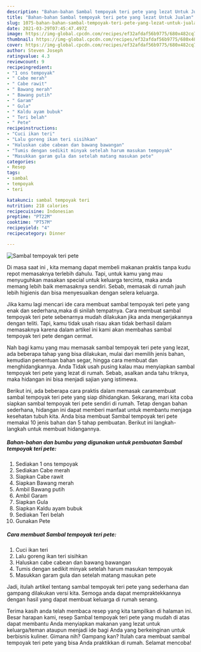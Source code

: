 ```yaml
---
description: "Bahan-bahan Sambal tempoyak teri pete yang lezat Untuk Jualan"
title: "Bahan-bahan Sambal tempoyak teri pete yang lezat Untuk Jualan"
slug: 1075-bahan-bahan-sambal-tempoyak-teri-pete-yang-lezat-untuk-jualan
date: 2021-03-29T07:45:47.497Z
image: https://img-global.cpcdn.com/recipes/ef32afdaf56b9775/680x482cq70/sambal-tempoyak-teri-pete-foto-resep-utama.jpg
thumbnail: https://img-global.cpcdn.com/recipes/ef32afdaf56b9775/680x482cq70/sambal-tempoyak-teri-pete-foto-resep-utama.jpg
cover: https://img-global.cpcdn.com/recipes/ef32afdaf56b9775/680x482cq70/sambal-tempoyak-teri-pete-foto-resep-utama.jpg
author: Steven Joseph
ratingvalue: 4.3
reviewcount: 9
recipeingredient:
- "1 ons tempoyak"
- " Cabe merah"
- " Cabe rawit"
- " Bawang merah"
- " Bawang putih"
- " Garam"
- " Gula"
- " Kaldu ayam bubuk"
- " Teri belah"
- " Pete"
recipeinstructions:
- "Cuci ikan teri"
- "Lalu goreng ikan teri sisihkan"
- "Haluskan cabe cabean dan bawang bawangan"
- "Tumis dengan sedikit minyak setelah harum masukan tempoyak"
- "Masukkan garam gula dan setelah matang masukan pete"
categories:
- Resep
tags:
- sambal
- tempoyak
- teri

katakunci: sambal tempoyak teri 
nutrition: 218 calories
recipecuisine: Indonesian
preptime: "PT22M"
cooktime: "PT57M"
recipeyield: "4"
recipecategory: Dinner

---
```



![Sambal tempoyak teri pete](https://img-global.cpcdn.com/recipes/ef32afdaf56b9775/680x482cq70/sambal-tempoyak-teri-pete-foto-resep-utama.jpg)

Di masa  saat ini , kita memang dapat membeli makanan praktis tanpa kudu repot memasaknya terlebih dahulu. Tapi, untuk kamu yang mau menyuguhkan masakan special untuk keluarga tercinta, maka anda memang lebih baik memasaknya sendiri. Sebab, memasak di rumah jauh lebih higienis dan bisa menyesuaikan dengan selera keluarga.

Jika kamu lagi mencari ide cara membuat sambal tempoyak teri pete yang enak dan sederhana,maka di sinilah tempatnya. Cara membuat sambal tempoyak teri pete  sebenarnya mudah dilakukan jika anda mengerjakannya dengan teliti. Tapi, kamu tidak usah risau akan tidak berhasil dalam memasaknya 
karena dalam artikel ini kami akan membahas sambal tempoyak teri pete dengan cermat.  



Nah bagi kamu yang mau memasak sambal tempoyak teri pete yang lezat, ada beberapa tahap yang bisa dilakukan, mulai dari memilih jenis bahan, kemudian penentuan bahan segar, hingga cara membuat dan menghidangkannya. Anda Tidak usah pusing kalau mau menyiapkan sambal tempoyak teri pete yang lezat di rumah. Sebab, asalkan anda  tahu triknya, maka hidangan ini bisa menjadi sajian yang istimewa.

Berikut ini, ada beberapa cara praktis  dalam memasak caramembuat sambal tempoyak teri pete yang siap dihidangkan. Sekarang, mari kita coba siapkan sambal tempoyak teri pete sendiri di rumah. Tetap dengan bahan sederhana, hidangan ini dapat memberi manfaat untuk membantu menjaga kesehatan tubuh kita. Anda bisa membuat Sambal tempoyak teri pete memakai 10 jenis bahan dan 5 tahap pembuatan. Berikut ini langkah-langkah untuk membuat hidangannya.

<!--inarticleads1-->

##### Bahan-bahan dan bumbu yang digunakan untuk pembuatan Sambal tempoyak teri pete:

1. Sediakan 1 ons tempoyak
1. Sediakan  Cabe merah
1. Siapkan  Cabe rawit
1. Siapkan  Bawang merah
1. Ambil  Bawang putih
1. Ambil  Garam
1. Siapkan  Gula
1. Siapkan  Kaldu ayam bubuk
1. Sediakan  Teri belah
1. Gunakan  Pete




<!--inarticleads2-->

##### Cara membuat Sambal tempoyak teri pete:

1. Cuci ikan teri
1. Lalu goreng ikan teri sisihkan
1. Haluskan cabe cabean dan bawang bawangan
1. Tumis dengan sedikit minyak setelah harum masukan tempoyak
1. Masukkan garam gula dan setelah matang masukan pete




Jadi, itulah artikel tentang  sambal tempoyak teri pete  yang sederhana dan gampang dilakukan versi kita. Semoga anda dapat mempraktekkannya dengan hasil yang dapat membuat keluarga di rumah senang. 

Terima kasih anda telah membaca resep yang kita tampilkan di halaman ini. Besar harapan kami, resep  Sambal tempoyak teri pete yang mudah di atas dapat membantu Anda menyiapkan makanan yang lezat untuk keluarga/teman ataupun menjadi ide bagi Anda yang berkeinginan untuk berbisnis kuliner. Gimana nih? Gampang kan? Itulah cara membuat sambal tempoyak teri pete yang bisa Anda praktikkan di rumah. Selamat mencoba!

